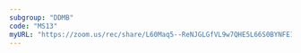 ```yaml
---
subgroup: "DDMB"
code: "MS13"
myURL: "https://zoom.us/rec/share/L60Maq5--ReNJGLGfVL9w7QHE5L66S0BYNFE1UV_08VvzK0x39bH2iSf0Q6wshcY.XAQJLRpKGTymeZvX?startTime=1623860162000"
---
```

